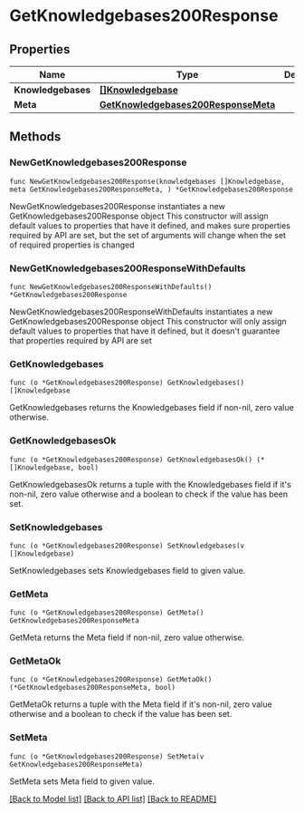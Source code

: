 # GetKnowledgebases200Response

## Properties

Name | Type | Description | Notes
------------ | ------------- | ------------- | -------------
**Knowledgebases** | [**[]Knowledgebase**](Knowledgebase.md) |  | 
**Meta** | [**GetKnowledgebases200ResponseMeta**](GetKnowledgebases200ResponseMeta.md) |  | 

## Methods

### NewGetKnowledgebases200Response

`func NewGetKnowledgebases200Response(knowledgebases []Knowledgebase, meta GetKnowledgebases200ResponseMeta, ) *GetKnowledgebases200Response`

NewGetKnowledgebases200Response instantiates a new GetKnowledgebases200Response object
This constructor will assign default values to properties that have it defined,
and makes sure properties required by API are set, but the set of arguments
will change when the set of required properties is changed

### NewGetKnowledgebases200ResponseWithDefaults

`func NewGetKnowledgebases200ResponseWithDefaults() *GetKnowledgebases200Response`

NewGetKnowledgebases200ResponseWithDefaults instantiates a new GetKnowledgebases200Response object
This constructor will only assign default values to properties that have it defined,
but it doesn't guarantee that properties required by API are set

### GetKnowledgebases

`func (o *GetKnowledgebases200Response) GetKnowledgebases() []Knowledgebase`

GetKnowledgebases returns the Knowledgebases field if non-nil, zero value otherwise.

### GetKnowledgebasesOk

`func (o *GetKnowledgebases200Response) GetKnowledgebasesOk() (*[]Knowledgebase, bool)`

GetKnowledgebasesOk returns a tuple with the Knowledgebases field if it's non-nil, zero value otherwise
and a boolean to check if the value has been set.

### SetKnowledgebases

`func (o *GetKnowledgebases200Response) SetKnowledgebases(v []Knowledgebase)`

SetKnowledgebases sets Knowledgebases field to given value.


### GetMeta

`func (o *GetKnowledgebases200Response) GetMeta() GetKnowledgebases200ResponseMeta`

GetMeta returns the Meta field if non-nil, zero value otherwise.

### GetMetaOk

`func (o *GetKnowledgebases200Response) GetMetaOk() (*GetKnowledgebases200ResponseMeta, bool)`

GetMetaOk returns a tuple with the Meta field if it's non-nil, zero value otherwise
and a boolean to check if the value has been set.

### SetMeta

`func (o *GetKnowledgebases200Response) SetMeta(v GetKnowledgebases200ResponseMeta)`

SetMeta sets Meta field to given value.



[[Back to Model list]](../README.md#documentation-for-models) [[Back to API list]](../README.md#documentation-for-api-endpoints) [[Back to README]](../README.md)


